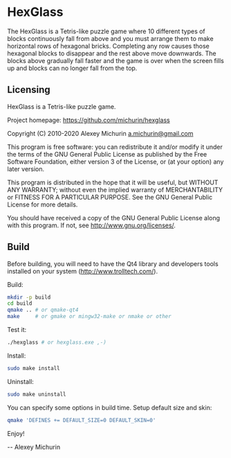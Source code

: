 # HexGlass

The HexGlass is a Tetris-like puzzle game where
10 different types of blocks continuously fall
from above and you must arrange them to make
horizontal rows of hexagonal bricks.
Completing any row causes those hexagonal blocks
to disappear and the rest above move downwards.
The blocks above gradually fall faster and the
game is over when the screen fills up and blocks
can no longer fall from the top.


## Licensing

HexGlass is a Tetris-like puzzle game.

Project homepage: https://github.com/michurin/hexglass

Copyright (C) 2010-2020 Alexey Michurin <a.michurin@gmail.com>

This program is free software: you can redistribute it and/or modify
it under the terms of the GNU General Public License as published by
the Free Software Foundation, either version 3 of the License, or
(at your option) any later version.

This program is distributed in the hope that it will be useful,
but WITHOUT ANY WARRANTY; without even the implied warranty of
MERCHANTABILITY or FITNESS FOR A PARTICULAR PURPOSE. See the
GNU General Public License for more details.

You should have received a copy of the GNU General Public License
along with this program. If not, see <http://www.gnu.org/licenses/>.


## Build

Before building, you will need to have the Qt4 library and developers
tools installed on your system (http://www.trolltech.com/).

Build:

```sh
mkdir -p build
cd build
qmake .. # or qmake-qt4
make     # or gmake or mingw32-make or nmake or other
```

Test it:

```sh
./hexglass # or hexglass.exe ,-)
```

Install:

```sh
sudo make install
```

Uninstall:

```sh
sudo make uninstall
```

You can specify some options in build time.
Setup default size and skin:

```sh
qmake 'DEFINES += DEFAULT_SIZE=0 DEFAULT_SKIN=0'
```

Enjoy!

--
Alexey Michurin

